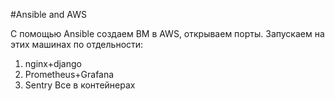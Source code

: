 #Ansible and AWS

С помощью Ansible создаем ВМ в AWS, открываем порты.
Запускаем на этих машинах по отдельности:
1. nginx+django
2. Prometheus+Grafana
3. Sentry
Все в контейнерах
